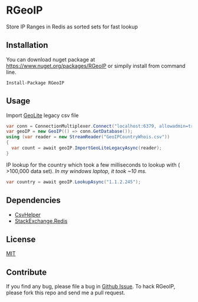 RGeoIP
======

Store IP Ranges in Redis as sorted sets for fast lookup

Installation
------------
You can download nuget package at https://www.nuget.org/packages/RGeoIP or simpily install from command line.
```
Install-Package RGeoIP
```

Usage
-----

Import [GeoLite](http://dev.maxmind.com/geoip/legacy/geolite/) legacy csv file

```csharp
var conn = ConnectionMultiplexer.Connect("localhost:6379, allowadmin=true");
var geoIP = new GeoIP(() => conn.GetDatabase());
using (var reader = new StreamReader("GeoIPCountryWhois.csv"))
{
  var count = await geoIP.ImportGeoLiteLegacyAsync(reader);
}
```

IP lookup for the country which took a few milliseconds to lookup with ( >100,000 data set). _In my windows laptop, it took ~10 ms._

```csharp
var country = await geoIP.LookupAsync("1.1.2.245");
```

Dependencies
------------

- [CsvHelper](https://github.com/JoshClose/CsvHelper)
- [StackExchange.Redis](https://github.com/StackExchange/StackExchange.Redis)

License
-------
[MIT](https://github.com/jittuu/RGeoIP/blob/master/LICENSE)

Contribute
----------

If you find any bug, please file a bug in [Github Issue](https://github.com/jittuu/RGeoIP/issues). To hack RGeoIP, please fork this repo and send me a pull request.
